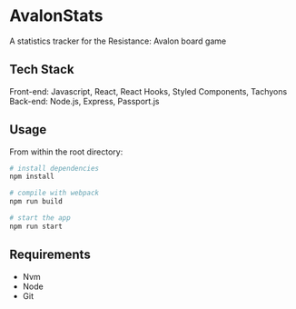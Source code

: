 # AvalonStats

A statistics tracker for the Resistance: Avalon board game

## Tech Stack
Front-end: Javascript, React, React Hooks, Styled Components, Tachyons
<br />
Back-end: Node.js, Express, Passport.js
<br />

## Usage

From within the root directory:

```bash
# install dependencies
npm install

# compile with webpack
npm run build

# start the app
npm run start
```

## Requirements

- Nvm
- Node
- Git
